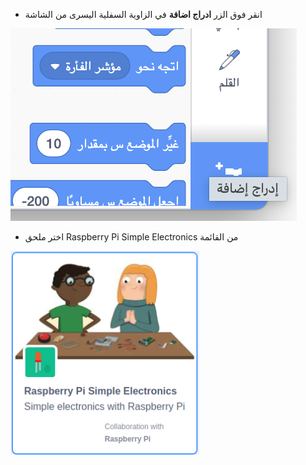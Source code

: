 - انقر فوق الزر **ادراج اضافة** في الزاوية السفلية اليسرى من الشاشة

![يتم تمييز أيقونة الملحق المضاف (كتلتان منفصلتان بعلامة "إضافة").](images/add-extension.png)

- اختر ملحق Raspberry Pi Simple Electronics من القائمة

![ايقونة ملحق Raspberry Pi Simple Electronics في قائمة الاضافات.](images/gpio-extension.png)